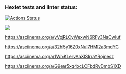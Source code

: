 ### Hexlet tests and linter status:
[![Actions Status](https://github.com/nikolaydlv/frontend-project-44/workflows/hexlet-check/badge.svg)](https://github.com/nikolaydlv/frontend-project-44/actions)

<a href="https://codeclimate.com/github/nikolaydlv/frontend-project-44/maintainability"><img src="https://api.codeclimate.com/v1/badges/bfc23ab949884f845979/maintainability" /></a>

https://asciinema.org/a/yVojRLCyWexwN6RFy3NaCwIuf

https://asciinema.org/a/32hI5y16Z0xNuI7HMl2a3mdYC

https://asciinema.org/a/1WmKLervAaXlSIrraYRojnesz

https://asciinema.org/a/G9ear5xq4xcLCFbdRvDmbS1XD